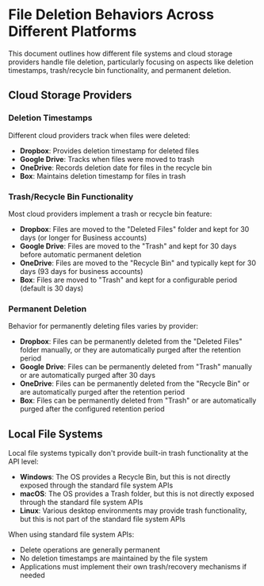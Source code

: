 # File Deletion Behaviors Across Different Platforms

This document outlines how different file systems and cloud storage providers handle file deletion, particularly focusing on aspects like deletion timestamps, trash/recycle bin functionality, and permanent deletion.

## Cloud Storage Providers

### Deletion Timestamps

Different cloud providers track when files were deleted:

- **Dropbox**: Provides deletion timestamp for deleted files
- **Google Drive**: Tracks when files were moved to trash
- **OneDrive**: Records deletion date for files in the recycle bin
- **Box**: Maintains deletion timestamp for files in trash

### Trash/Recycle Bin Functionality

Most cloud providers implement a trash or recycle bin feature:

- **Dropbox**: Files are moved to the "Deleted Files" folder and kept for 30 days (or longer for Business accounts)
- **Google Drive**: Files are moved to the "Trash" and kept for 30 days before automatic permanent deletion
- **OneDrive**: Files are moved to the "Recycle Bin" and typically kept for 30 days (93 days for business accounts)
- **Box**: Files are moved to "Trash" and kept for a configurable period (default is 30 days)

### Permanent Deletion

Behavior for permanently deleting files varies by provider:

- **Dropbox**: Files can be permanently deleted from the "Deleted Files" folder manually, or they are automatically purged after the retention period
- **Google Drive**: Files can be permanently deleted from "Trash" manually or are automatically purged after 30 days
- **OneDrive**: Files can be permanently deleted from the "Recycle Bin" or are automatically purged after the retention period
- **Box**: Files can be permanently deleted from "Trash" or are automatically purged after the configured retention period

## Local File Systems

Local file systems typically don't provide built-in trash functionality at the API level:

- **Windows**: The OS provides a Recycle Bin, but this is not directly exposed through the standard file system APIs
- **macOS**: The OS provides a Trash folder, but this is not directly exposed through the standard file system APIs
- **Linux**: Various desktop environments may provide trash functionality, but this is not part of the standard file system APIs

When using standard file system APIs:
- Delete operations are generally permanent
- No deletion timestamps are maintained by the file system
- Applications must implement their own trash/recovery mechanisms if needed 